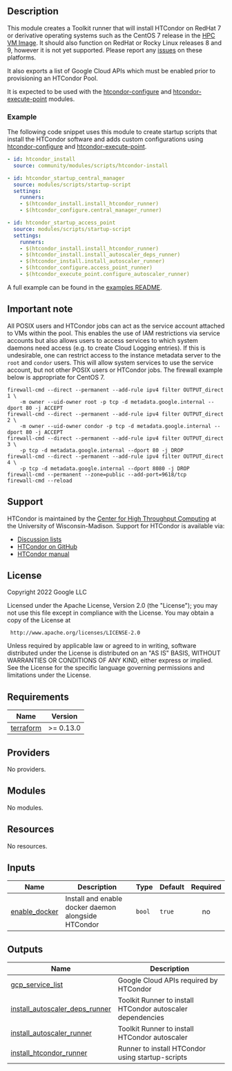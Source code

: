 ## Description

This module creates a Toolkit runner that will install HTCondor on RedHat 7 or
derivative operating systems such as the CentOS 7 release in the [HPC VM
Image][hpcvmimage]. It should also function on RedHat or Rocky Linux releases 8
and 9, however it is not yet supported. Please report any [issues] on these
platforms.

[issues]: https://github.com/GoogleCloudPlatform/hpc-toolkit/issues

It also exports a list of Google Cloud APIs which must be enabled prior to
provisioning an HTCondor Pool.

It is expected to be used with the [htcondor-configure] and
[htcondor-execute-point] modules.

[hpcvmimage]: https://cloud.google.com/compute/docs/instances/create-hpc-vm
[htcondor-configure]: ../../scheduler/htcondor-configure/README.md
[htcondor-execute-point]: ../../compute/htcondor-execute-point/README.md

### Example

The following code snippet uses this module to create startup scripts that
install the HTCondor software and adds custom configurations using
[htcondor-configure] and [htcondor-execute-point].

```yaml
- id: htcondor_install
  source: community/modules/scripts/htcondor-install

- id: htcondor_startup_central_manager
  source: modules/scripts/startup-script
  settings:
    runners:
    - $(htcondor_install.install_htcondor_runner)
    - $(htcondor_configure.central_manager_runner)

- id: htcondor_startup_access_point
  source: modules/scripts/startup-script
  settings:
    runners:
    - $(htcondor_install.install_htcondor_runner)
    - $(htcondor_install.install_autoscaler_deps_runner)
    - $(htcondor_install.install_autoscaler_runner)
    - $(htcondor_configure.access_point_runner)
    - $(htcondor_execute_point.configure_autoscaler_runner)
```

A full example can be found in the [examples README][htc-example].

[htc-example]: ../../../../examples/README.md#htc-htcondoryaml--

## Important note

All POSIX users and HTCondor jobs can act as the service account attached to
VMs within the pool. This enables the use of IAM restrictions via service
accounts but also allows users to access services to which system daemons need
access (e.g. to create Cloud Logging entries). If this is undesirable, one can
restrict access to the instance metadata server to the `root` and `condor`
users. This will allow system services to use the service account, but not
other POSIX users or HTCondor jobs. The firewall example below is appropriate
for CentOS 7.

```shell
firewall-cmd --direct --permanent --add-rule ipv4 filter OUTPUT_direct 1 \
    -m owner --uid-owner root -p tcp -d metadata.google.internal --dport 80 -j ACCEPT
firewall-cmd --direct --permanent --add-rule ipv4 filter OUTPUT_direct 2 \
    -m owner --uid-owner condor -p tcp -d metadata.google.internal --dport 80 -j ACCEPT
firewall-cmd --direct --permanent --add-rule ipv4 filter OUTPUT_direct 3 \
    -p tcp -d metadata.google.internal --dport 80 -j DROP
firewall-cmd --direct --permanent --add-rule ipv4 filter OUTPUT_direct 4 \
    -p tcp -d metadata.google.internal --dport 8080 -j DROP
firewall-cmd --permanent --zone=public --add-port=9618/tcp
firewall-cmd --reload
```

## Support

HTCondor is maintained by the [Center for High Throughput Computing][chtc] at
the University of Wisconsin-Madison. Support for HTCondor is available via:

- [Discussion lists](https://htcondor.org/mail-lists/)
- [HTCondor on GitHub](https://github.com/htcondor/htcondor/)
- [HTCondor manual](https://htcondor.readthedocs.io/en/latest/)

[chtc]: https://chtc.cs.wisc.edu/

## License

<!-- BEGINNING OF PRE-COMMIT-TERRAFORM DOCS HOOK -->
Copyright 2022 Google LLC

Licensed under the Apache License, Version 2.0 (the "License");
you may not use this file except in compliance with the License.
You may obtain a copy of the License at

     http://www.apache.org/licenses/LICENSE-2.0

Unless required by applicable law or agreed to in writing, software
distributed under the License is distributed on an "AS IS" BASIS,
WITHOUT WARRANTIES OR CONDITIONS OF ANY KIND, either express or implied.
See the License for the specific language governing permissions and
limitations under the License.

## Requirements

| Name | Version |
|------|---------|
| <a name="requirement_terraform"></a> [terraform](#requirement\_terraform) | >= 0.13.0 |

## Providers

No providers.

## Modules

No modules.

## Resources

No resources.

## Inputs

| Name | Description | Type | Default | Required |
|------|-------------|------|---------|:--------:|
| <a name="input_enable_docker"></a> [enable\_docker](#input\_enable\_docker) | Install and enable docker daemon alongside HTCondor | `bool` | `true` | no |

## Outputs

| Name | Description |
|------|-------------|
| <a name="output_gcp_service_list"></a> [gcp\_service\_list](#output\_gcp\_service\_list) | Google Cloud APIs required by HTCondor |
| <a name="output_install_autoscaler_deps_runner"></a> [install\_autoscaler\_deps\_runner](#output\_install\_autoscaler\_deps\_runner) | Toolkit Runner to install HTCondor autoscaler dependencies |
| <a name="output_install_autoscaler_runner"></a> [install\_autoscaler\_runner](#output\_install\_autoscaler\_runner) | Toolkit Runner to install HTCondor autoscaler |
| <a name="output_install_htcondor_runner"></a> [install\_htcondor\_runner](#output\_install\_htcondor\_runner) | Runner to install HTCondor using startup-scripts |
<!-- END OF PRE-COMMIT-TERRAFORM DOCS HOOK -->
